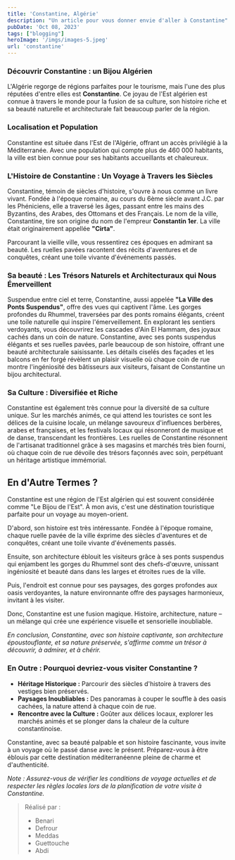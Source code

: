 ```yaml
---
title: 'Constantine, Algérie'
description: "Un article pour vous donner envie d'aller à Constantine"
pubDate: 'Oct 08, 2023'
tags: ["blogging"]
heroImage: '/imgs/images-5.jpeg'
url: 'constantine'
---
```


### Découvrir Constantine : un Bijou Algérien

L'Algérie regorge de régions parfaites pour le tourisme, mais l'une des plus réputées d'entre elles est 
**Constantine**. Ce joyau de l'Est algérien est connue à travers le monde pour la fusion de sa culture, son histoire riche 
et sa beauté naturelle et architecturale fait beaucoup parler de la région.

### Localisation et Population

Constantine est située dans l'Est de l'Algérie, offrant un accès privilégié à la Méditerranée. 
Avec une population qui compte plus de 460 000 habitants, la ville est bien connue pour ses habitants accueillants et chaleureux.

### L'Histoire de Constantine : Un Voyage à Travers les Siècles

Constantine, témoin de siècles d'histoire, s'ouvre à nous comme un livre vivant. Fondée à 
l'époque romaine, au cours du 6ème siècle avant J.C. par les Phéniciens, elle a traversé les âges, passant entre les mains des Byzantins, 
des Arabes, des Ottomans et des Français. Le nom de la ville, Constantine, tire son origine du nom de l'empreur **Constantin 1er**.
La ville était originairement appellée **"Cirta"**.

Parcourant la vieille ville, vous ressentirez ces époques en admirant sa beauté. 
Les ruelles pavées racontent des récits d'aventures et de conquêtes, créant une toile vivante d'événements passés.

### Sa beauté : Les Trésors Naturels et Architecturaux qui Nous Émerveillent

Suspendue entre ciel et terre, Constantine, aussi appelée **"La Ville des Ponts Suspendus"**, offre des vues qui captivent l'âme. 
Les gorges profondes du Rhummel, traversées par des ponts romains élégants, créent une toile naturelle qui inspire l'émerveillement. 
En explorant les sentiers verdoyants, vous découvrirez les cascades d'Ain El Hammam, des joyaux cachés dans un coin de nature. 
Constantine, avec ses ponts suspendus élégants et ses ruelles pavées, parle beaucoup de son histoire, offrant une beauté architecturale saisissante. 
Les détails ciselés des façades et les balcons en fer forgé révèlent un plaisir visuelle où chaque coin de rue montre l'ingéniosité des bâtisseurs aux visiteurs, 
faisant de Constantine un bijou architectural.

### Sa Culture : Diversifiée et Riche

Constantine est également très connue pour la diversité de sa culture unique. Sur les marchés animés, 
ce qui attend les touristes ce sont les délices de la cuisine locale, un mélange savoureux d'influences berbères, 
arabes et françaises, et les festivals locaux qui résonneront de musique et de danse, transcendant les frontières. 
Les ruelles de Constantine résonnent de l'artisanat traditionnel grâce à ses magasins et marchés très bien fourni, 
où chaque coin de rue dévoile des trésors façonnés avec soin, 
perpétuant un héritage artistique immémorial.

## En d'Autre Termes ?

Constantine est une région de l'Est algérien qui est souvent considérée comme "Le Bijou de l'Est". À mon avis, c'est une déstination touristique parfaite pour un voyage au moyen-orient.

D'abord, son histoire est très intéressante. Fondée à l'époque romaine, chaque ruelle pavée de la ville éxprime des siècles d'aventures et de conquêtes, créant une toile vivante d'événements passés.

Ensuite, son architecture éblouit les visiteurs grâce à ses ponts suspendus qui enjambent les gorges du Rhummel sont des chefs-d'œuvre, unissant ingéniosité et beauté dans dans les larges et étroites rues de la ville.

Puis, l'endroit est connue pour ses paysages, des gorges profondes aux oasis verdoyantes, la nature environnante offre des paysages harmonieux, invitant à les visiter.

Donc, Constantine est une fusion magique. Histoire, architecture, nature – un mélange qui crée une expérience visuelle et sensorielle inoubliable.

*En conclusion, Constantine, avec son histoire captivante, son architecture époustouflante, et sa nature préservée, s'affirme comme un trésor à découvrir, à admirer, et à chérir.*

### En Outre : Pourquoi devriez-vous visiter Constantine ?

- **Héritage Historique :** Parcourir des siècles d'histoire à travers des vestiges bien préservés.
- **Paysages Inoubliables :** Des panoramas à couper le souffle à des oasis cachées, la nature attend à chaque coin de rue.
- **Rencontre avec la Culture :** Goûter aux délices locaux, explorer les marchés animés et se plonger dans la chaleur de la culture constantinoise.

Constantine, avec sa beauté palpable et son histoire fascinante, vous invite à un voyage où le passé danse avec le présent. Préparez-vous à être éblouis par cette destination méditerranéenne pleine de charme et d'authenticité.

*Note : Assurez-vous de vérifier les conditions de voyage actuelles et de respecter les règles locales lors de la planification de votre visite à Constantine.*

> Réalisé par :
> - Benari
> - Defrour
> - Meddas
> - Guettouche
> - Abdi 
